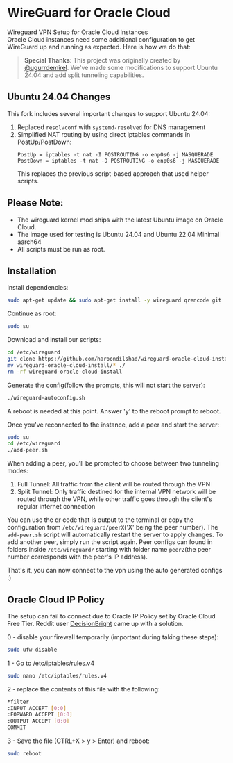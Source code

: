 # WireGuard for Oracle Cloud

Wireguard VPN Setup for Oracle Cloud Instances  
Oracle Cloud instances need some additional configuration to get WireGuard up and running as expected. Here is how we do that:

> **Special Thanks**: This project was originally created by [@ugurrdemirel](https://github.com/ugurrdemirel). We've made some modifications to support Ubuntu 24.04 and add split tunneling capabilities.

## Ubuntu 24.04 Changes
This fork includes several important changes to support Ubuntu 24.04:
1. Replaced `resolvconf` with `systemd-resolved` for DNS management
2. Simplified NAT routing by using direct iptables commands in PostUp/PostDown:
   ```
   PostUp = iptables -t nat -I POSTROUTING -o enp0s6 -j MASQUERADE
   PostDown = iptables -t nat -D POSTROUTING -o enp0s6 -j MASQUERADE
   ```
   This replaces the previous script-based approach that used helper scripts.

## Please Note: 
- The wireguard kernel mod ships with the latest Ubuntu image on Oracle Cloud.
- The image used for testing is Ubuntu 24.04 and Ubuntu 22.04 Minimal aarch64
- All scripts must be run as root.

## Installation
Install dependencies:
```bash
sudo apt-get update && sudo apt-get install -y wireguard qrencode git
```

Continue as root:
```bash
sudo su
```
Download and install our scripts:
```bash
cd /etc/wireguard
git clone https://github.com/haroondilshad/wireguard-oracle-cloud-install.git
mv wireguard-oracle-cloud-install/* ./
rm -rf wireguard-oracle-cloud-install
```

Generate the config(follow the prompts, this will not start the server):
```bash
./wireguard-autoconfig.sh
```

A reboot is needed at this point. Answer 'y' to the reboot prompt to reboot.

Once you've reconnected to the instance, add a peer and start the server:
```bash
sudo su
cd /etc/wireguard
./add-peer.sh
```

When adding a peer, you'll be prompted to choose between two tunneling modes:
1. Full Tunnel: All traffic from the client will be routed through the VPN
2. Split Tunnel: Only traffic destined for the internal VPN network will be routed through the VPN, while other traffic goes through the client's regular internet connection

You can use the qr code that is output to the terminal or copy the configuration from `/etc/wireguard/peerX`('X' being the peer number). The `add-peer.sh` script will automatically restart the server to apply changes. To add another peer, simply run the script again. Peer configs can found in folders inside `/etc/wireguard/` starting with folder name `peer2`(the peer number corresponds with the peer's IP address).

That's it, you can now connect to the vpn using the auto generated configs :)


## Oracle Cloud IP Policy 

The setup can fail to connect due to Oracle IP Policy set by Oracle Cloud Free Tier. Reddit user [DecisionBright](https://www.reddit.com/user/DecisionBright/) came up with a solution.

0 - disable your firewall temporarily (important during taking these steps):

```bash
sudo ufw disable
```

1 - Go to /etc/iptables/rules.v4

```bash
sudo nano /etc/iptables/rules.v4
```

2 - replace the contents of this file with the following:

```bash
*filter
:INPUT ACCEPT [0:0]
:FORWARD ACCEPT [0:0] 
:OUTPUT ACCEPT [0:0] 
COMMIT
```

3 - Save the file (CTRL+X > y > Enter) and reboot:

```bash
sudo reboot
```
